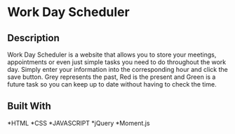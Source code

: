 # Work Day Scheduler 

## Description 

Work Day Scheduler is a website that allows you to store your meetings, appointments or even just simple tasks you need to do throughout the work day. Simply enter your information into the corresponding hour and click the save button. Grey represents the past, Red is the present and Green is a future task so you can keep up to date without having to check the time. 

## Built With
*HTML
*CSS
*JAVASCRIPT
*jQuery
*Moment.js


